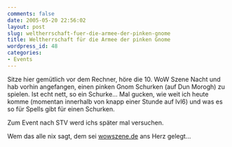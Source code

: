 ```yaml
---
comments: false
date: 2005-05-20 22:56:02
layout: post
slug: weltherrschaft-fuer-die-armee-der-pinken-gnome
title: Weltherrschaft für die Armee der pinken Gnome
wordpress_id: 48
categories:
- Events
---
```


Sitze hier gemütlich vor dem Rechner, höre die 10. WoW Szene Nacht und hab vorhin angefangen, einen pinken Gnom Schurken (auf Dun Morogh) zu spielen. Ist echt nett, so ein Schurke... Mal gucken, wie weit ich heute komme (momentan innerhalb von knapp einer Stunde auf lvl6) und was es so für Spells gibt für einen Schurken.

Zum Event nach STV werd ichs später mal versuchen.

Wem das alle nix sagt, dem sei [wowszene.de](http://www.wowszene.de/) ans Herz gelegt...
